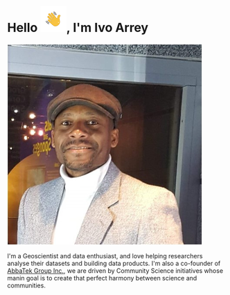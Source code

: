 # Hello ![hello2.png](https://github.com/arreyves/markdown-portfolio/blob/main/images/hello2.png), I'm Ivo Arrey

![Ivo_abbatek_profile_pic.jpg](https://github.com/arreyves/markdown-portfolio/blob/main/images/Ivo_abbatek_profile_pic.jpg)

I'm a Geoscientist and data enthusiast, and love helping researchers analyse their datasets and building data products. I'm also a co-founder of [AbbaTek Group Inc.](https://abbatekgroup.com/), we are driven by Community Science initiatives whose manin goal is to create that perfect harmony between science and communities.

